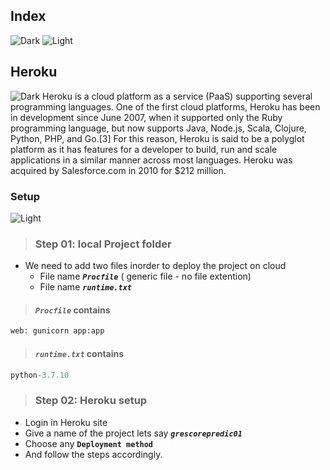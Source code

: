 ## Index
![Dark](https://user-images.githubusercontent.com/12748752/126914729-75e0fed5-fdaa-4216-81c8-719340e80694.png)
![Light](https://user-images.githubusercontent.com/12748752/126914730-b5b13ba9-4d20-4ebf-b0ed-231af4c8b984.png)

## Heroku 
![Dark](https://user-images.githubusercontent.com/12748752/126914729-75e0fed5-fdaa-4216-81c8-719340e80694.png)
Heroku is a cloud platform as a service (PaaS) supporting several programming languages. One of the first cloud platforms, Heroku has been in development since June 2007, when it supported only the Ruby programming language, but now supports Java, Node.js, Scala, Clojure, Python, PHP, and Go.[3] For this reason, Heroku is said to be a polyglot platform as it has features for a developer to build, run and scale applications in a similar manner across most languages. Heroku was acquired by Salesforce.com in 2010 for $212 million.

### Setup
![Light](https://user-images.githubusercontent.com/12748752/126914730-b5b13ba9-4d20-4ebf-b0ed-231af4c8b984.png)
> ### Step 01: local Project folder
* We need to add two files inorder to deploy the project on cloud
  * File name **_`Procfile`_** ( generic file - no file extention)
  * File name **_`runtime.txt`_**
> #### **_`Procfile`_** contains
```python
web: gunicorn app:app
```

> #### **_`runtime.txt`_** contains
```python
python-3.7.10
```
> ### Step 02: Heroku setup
* Login in Heroku site 
* Give a  name of the project lets say **_`grescorepredic01`_**
* Choose any **`Deployment method`**
* And follow the steps accordingly.

